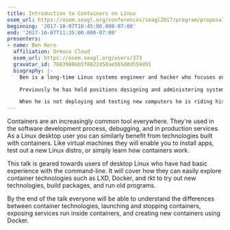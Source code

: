 ```yaml
---
title: Introduction to Containers on Linux
osem_url: https://osem.seagl.org/conferences/seagl2017/program/proposals/380
beginning: '2017-10-07T10:45:00.000-07:00'
end: '2017-10-07T11:35:00.000-07:00'
presenters:
- name: Ben Kero
  affiliation: Ormuco Cloud
  osem_url: https://osem.seagl.org/users/373
  gravatar_id: 76839886b5f8822d58ae565d8d559d91
  biography: |-
    Ben is a long-time Linux systems engineer and hacker who focuses on Devops topics, embedded Linux, and free software advocate.

    Previously he has held positions designing and administering systems at the OSU Open Source Lab, Mozilla, and Red Hat. He specializes in Linux systems, configuration management, and continuous integration.

    When he is not deploying and testing new computers he is riding his homemade electric bike, tuning the free software computer in his car, or rebuilding old ThinkPads.
---
```


Containers are an increasingly common tool everywhere. They're used in the software development process, debugging, and in production services. As a Linux desktop user you can similarly benefit from technologies built with containers. Like virtual machines they will enable you to install apps, test out a new Linux distro, or simply learn how containers work.

This talk is geared towards users of desktop Linux who have had basic experience with the command-line. It will cover how they can easily explore container technologies such as LXD, Docker, and rkt to try out new technologies, build packages, and run old programs.

By the end of the talk everyone will be able to understand the differences between container technologies, launching and stopping containers, exposing services run inside containers, and creating new containers using Docker.
